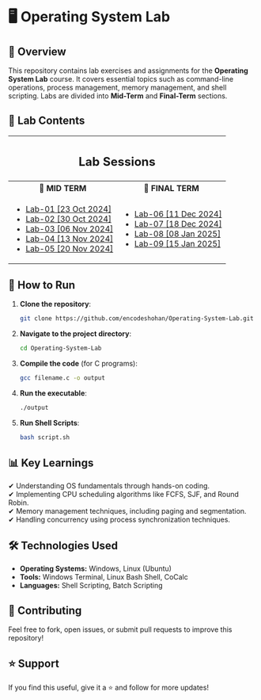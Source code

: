 # 🖥️ Operating System Lab

## 📌 Overview
This repository contains lab exercises and assignments for the **Operating System Lab** course. It covers essential topics such as command-line operations, process management, memory management, and shell scripting. Labs are divided into **Mid-Term** and **Final-Term** sections.

## 📂 Lab Contents

<table>
  <tr>
    <th colspan="2">
      <h2>Lab Sessions</h2>
    </th>
  </tr>
  <tr>
    <th>📌 MID TERM</th>
    <th>📌 FINAL TERM</th>
  </tr>
  <tr>
    <td>
      <ul>
        <li><a href="https://github.com/encodeshohan/Operating-System-Lab/tree/main/Windows-Terminal-23-Oct">Lab-01 [23 Oct 2024]</a></li>
        <li><a href="https://github.com/encodeshohan/Operating-System-Lab/tree/main/Linux-Terminal-30-Oct">Lab-02 [30 Oct 2024]</a></li>
        <li><a href="https://github.com/encodeshohan/Operating-System-Lab/tree/main/Linux-Terminal-06-Nov">Lab-03 [06 Nov 2024]</a></li>
        <li><a href="https://github.com/encodeshohan/Operating-System-Lab/tree/main/Linux-Terminal-13-Nov">Lab-04 [13 Nov 2024]</a></li>
        <li><a href="https://github.com/encodeshohan/Operating-System-Lab/tree/main/Linux-Terminal-20-Nov">Lab-05 [20 Nov 2024]</a></li>
      </ul>
    </td>
    <td>
      <ul>
        <li><a href="https://github.com/encodeshohan/Operating-System-Lab/tree/main/Linux-Terminal-11-Dec">Lab-06 [11 Dec 2024]</a></li>
        <li><a href="https://github.com/encodeshohan/Operating-System-Lab/tree/main/Linux-Terminal-18-Dec">Lab-07 [18 Dec 2024]</a></li>
        <li><a href="https://github.com/encodeshohan/Operating-System-Lab/tree/main/Linux-Terminal-08-Jan">Lab-08 [08 Jan 2025]</a></li>
        <li><a href="https://github.com/encodeshohan/Operating-System-Lab/tree/main/Linux-Terminal-15-Jan">Lab-09 [15 Jan 2025]</a></li>
      </ul>
    </td>
  </tr>
</table>

## 🚀 How to Run  
1. **Clone the repository**:  
   ```bash
   git clone https://github.com/encodeshohan/Operating-System-Lab.git
   ```
2. **Navigate to the project directory**:  
   ```bash
   cd Operating-System-Lab
   ```
3. **Compile the code** (for C programs):  
   ```bash
   gcc filename.c -o output
   ```
4. **Run the executable**:  
   ```bash
   ./output
   ```
5. **Run Shell Scripts**:  
   ```bash
   bash script.sh
   ```

## 📊 Key Learnings  
✔ Understanding OS fundamentals through hands-on coding.  
✔ Implementing CPU scheduling algorithms like FCFS, SJF, and Round Robin.  
✔ Memory management techniques, including paging and segmentation.  
✔ Handling concurrency using process synchronization techniques.  

## 🛠️ Technologies Used
- **Operating Systems:** Windows, Linux (Ubuntu)
- **Tools:** Windows Terminal, Linux Bash Shell, CoCalc
- **Languages:** Shell Scripting, Batch Scripting

## 🤝 Contributing
Feel free to fork, open issues, or submit pull requests to improve this repository!

## ⭐ Support
If you find this useful, give it a ⭐ and follow for more updates!
